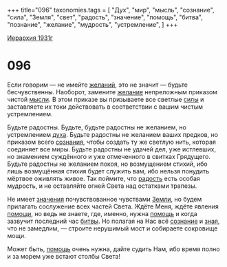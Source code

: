 +++
title="096"
taxonomies.tags = [
"Дух",
"мир",
"мысль",
"сознание",
"сила",
"Земля",
"свет",
"радость",
"значение",
"помощь",
"битва",
"познание",
"желание",
"мудрость",
"устремление",
]
+++

[Иерархия 1931г](/agni/19312)

# 096
Если говорим — не имейте [желаний](/tags/[желание](/tags/желание)), это не значит — будьте бесчувственны. Наоборот, замените [желание](/tags/желание) непреложным приказом чистой [мысли](/tags/мысль). В этом приказе вы призываете все светлые [силы](/tags/сила) и заставляете их токи действовать в соответствии с вашим чистым устремлением.   

Будьте радостны. Будьте, будьте радостны не желанием, но устремлением [духа](/tags/Дух). Будьте радостны не желанием ваших предков, но приказом всего [сознания](/tags/[сознание](/tags/сознание)), чтобы создать ту же светлую нить, которая соединяет все миры. Будьте радостны не удачей дел, уже истлевших, но знамением суждённого и уже отмеченного в свитках Грядущего. Будьте радостны не желанием покоя, но возмущением стихий, ибо лишь возмущённая стихия будет служить вам, ибо нельзя понудить мёртвое оживлять живое. Так поймите, что [радость](/tags/радость) есть особая мудрость, и не оставляйте огней Света над остатками трапезы.   

Не имеет [значения](/tags/значение) почувствованное чувствами [Земли](/tags/Земля), но будем прилагать сослужение всех частей Света. Ждёте Меня, ждёте явления [помощи](/tags/[помощь](/tags/помощь)), но ведь не знаете, где, именно, нужна [помощь](/tags/помощь) и когда зазвучит последний час [битвы](/tags/битва). Но полагая на Нас всё [сознание](/tags/сознание) и [зная](/tags/познание), что не замедлим, — строите нерушимый мост и собираете сокровище мощи.   

Может быть, [помощь](/tags/помощь) очень нужна, дайте судить Нам, ибо время полно и за морем уже встают столбы Света!   

